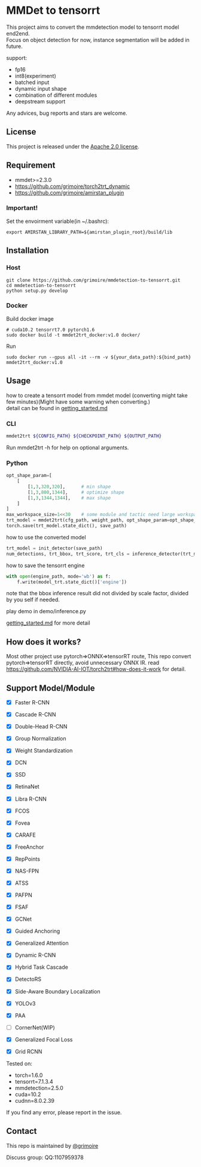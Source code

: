 # MMDet to tensorrt

This project aims to convert the mmdetection model to tensorrt model end2end.  
Focus on object detection for now, instance segmentation will be added in future.  

support:
- fp16
- int8(experiment)
- batched input
- dynamic input shape
- combination of different modules
- deepstream support

Any advices, bug reports and stars are welcome.

## License

This project is released under the [Apache 2.0 license](LICENSE).

## Requirement

- mmdet>=2.3.0
- https://github.com/grimoire/torch2trt_dynamic
- https://github.com/grimoire/amirstan_plugin

### Important!
Set the envoirment variable(in ~/.bashrc):

```shell
export AMIRSTAN_LIBRARY_PATH=${amirstan_plugin_root}/build/lib
```

## Installation

### Host
```shell
git clone https://github.com/grimoire/mmdetection-to-tensorrt.git
cd mmdetection-to-tensorrt
python setup.py develop
```

### Docker

Build docker image
```shell
# cuda10.2 tensorrt7.0 pytorch1.6
sudo docker build -t mmdet2trt_docker:v1.0 docker/
```
Run
```shell
sudo docker run --gpus all -it --rm -v ${your_data_path}:${bind_path}  mmdet2trt_docker:v1.0
```


## Usage

how to create a tensorrt model from mmdet model (converting might take few minutes)(Might have some warning when converting.)  
detail can be found in [getting_started.md](./docs/getting_started.md)

### CLI

```bash
mmdet2trt ${CONFIG_PATH} ${CHECKPOINT_PATH} ${OUTPUT_PATH}
```

Run mmdet2trt -h for help on optional arguments.

### Python

```python
opt_shape_param=[
    [
        [1,3,320,320],      # min shape
        [1,3,800,1344],     # optimize shape
        [1,3,1344,1344],    # max shape
    ]
]
max_workspace_size=1<<30    # some module and tactic need large workspace.
trt_model = mmdet2trt(cfg_path, weight_path, opt_shape_param=opt_shape_param, fp16_mode=True, max_workspace_size=max_workspace_size)
torch.save(trt_model.state_dict(), save_path)
```

how to use the converted model

```python
trt_model = init_detector(save_path)
num_detections, trt_bbox, trt_score, trt_cls = inference_detector(trt_model, image_path, cfg_path, "cuda:0")
```

how to save the tensorrt engine

```python
with open(engine_path, mode='wb') as f:
    f.write(model_trt.state_dict()['engine'])
```

note that the bbox inference result did not divided by scale factor, divided by you self if needed.

play demo in demo/inference.py  

[getting_started.md](./docs/getting_started.md) for more detail

## How does it works?
Most other project use pytorch=>ONNX=>tensorRT route, This repo convert pytorch=>tensorRT directly, avoid unnecessary ONNX IR.
read https://github.com/NVIDIA-AI-IOT/torch2trt#how-does-it-work for detail.

## Support Model/Module

- [x] Faster R-CNN
- [x] Cascade R-CNN
- [x] Double-Head R-CNN
- [x] Group Normalization
- [x] Weight Standardization
- [x] DCN
- [x] SSD
- [x] RetinaNet
- [x] Libra R-CNN
- [x] FCOS
- [x] Fovea
- [x] CARAFE
- [x] FreeAnchor
- [x] RepPoints
- [x] NAS-FPN
- [x] ATSS
- [x] PAFPN
- [x] FSAF
- [x] GCNet
- [x] Guided Anchoring
- [x] Generalized Attention
- [x] Dynamic R-CNN
- [x] Hybrid Task Cascade
- [x] DetectoRS
- [x] Side-Aware Boundary Localization
- [x] YOLOv3
- [x] PAA
- [ ] CornerNet(WIP)
- [x] Generalized Focal Loss
- [x] Grid RCNN


Tested on:
- torch=1.6.0
- tensorrt=7.1.3.4
- mmdetection=2.5.0
- cuda=10.2
- cudnn=8.0.2.39

If you find any error, please report in the issue.

## Contact

This repo is maintained by [@grimoire](https://github.com/grimoire)  

Discuss group: QQ:1107959378  
